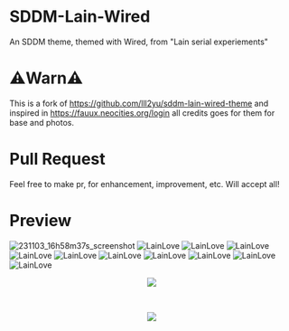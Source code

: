 # SDDM-Lain-Wired
An SDDM theme, themed with Wired, from "Lain serial experiements"
# ⚠️Warn⚠️
This is a fork of https://github.com/lll2yu/sddm-lain-wired-theme
and inspired in https://fauux.neocities.org/login
all credits goes for them for base and photos.


# Pull Request
Feel free to make pr, for enhancement, improvement, etc.
Will accept all!


# Preview

![231103_16h58m37s_screenshot](https://github.com/oxzh/SDDM-Lain-Wired/assets/85556196/c0affc12-05bc-4326-8085-4d6044f8ae12)
![LainLove](https://github.com/oxzh/SDDM-Lain-Wired/assets/85556196/7331bc9b-4144-4690-8bc9-af2bdeef3c76)
![LainLove](https://github.com/oxzh/SDDM-Lain-Wired/assets/85556196/7331bc9b-4144-4690-8bc9-af2bdeef3c76)
![LainLove](https://github.com/oxzh/SDDM-Lain-Wired/assets/85556196/7331bc9b-4144-4690-8bc9-af2bdeef3c76)
![LainLove](https://github.com/oxzh/SDDM-Lain-Wired/assets/85556196/7331bc9b-4144-4690-8bc9-af2bdeef3c76)
![LainLove](https://github.com/oxzh/SDDM-Lain-Wired/assets/85556196/7331bc9b-4144-4690-8bc9-af2bdeef3c76)
![LainLove](https://github.com/oxzh/SDDM-Lain-Wired/assets/85556196/7331bc9b-4144-4690-8bc9-af2bdeef3c76)
![LainLove](https://github.com/oxzh/SDDM-Lain-Wired/assets/85556196/7331bc9b-4144-4690-8bc9-af2bdeef3c76)
![LainLove](https://github.com/oxzh/SDDM-Lain-Wired/assets/85556196/7331bc9b-4144-4690-8bc9-af2bdeef3c76)
![LainLove](https://github.com/oxzh/SDDM-Lain-Wired/assets/85556196/7331bc9b-4144-4690-8bc9-af2bdeef3c76)
![LainLove](https://github.com/oxzh/SDDM-Lain-Wired/assets/85556196/7331bc9b-4144-4690-8bc9-af2bdeef3c76)

<div align="center">
  
<p align="center"><img align="center" src="https://github.com/oxzh/SDDM-Lain-Wired/assets/85556196/b40c621b-e030-42ea-9248-a296664dcba6"/></p> 
<br><p align="centre"><img align="center" src="https://github.com/oxzh/SDDM-Lain-Wired/assets/85556196/7331bc9b-4144-4690-8bc9-af2bdeef3c76"/></p>
</div>
